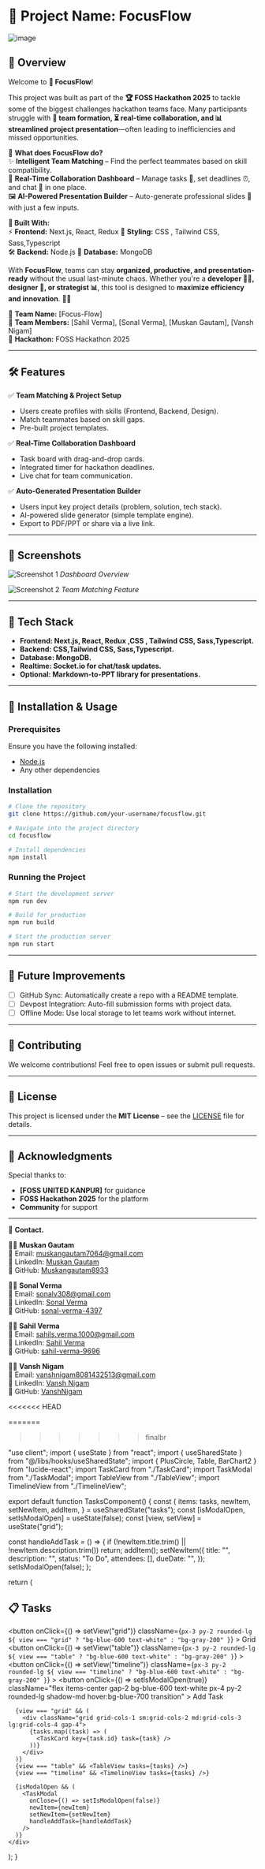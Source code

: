 # 🚀 Project Name: **FocusFlow**


![image](https://github.com/user-attachments/assets/333f6196-44e7-45cf-a385-a39156ede8e4)





## 🌟 Overview

Welcome to **🚀 FocusFlow**!  

This project was built as part of the **🏆 FOSS Hackathon 2025** to tackle some of the biggest challenges hackathon teams face. Many participants struggle with **🤝 team formation, ⏳ real-time collaboration, and 📊 streamlined project presentation**—often leading to inefficiencies and missed opportunities.  

🔹 **What does FocusFlow do?**  
✨ **Intelligent Team Matching** – Find the perfect teammates based on skill compatibility.  
📌 **Real-Time Collaboration Dashboard** – Manage tasks 📝, set deadlines ⏰, and chat 💬 in one place.  
🖼️ **AI-Powered Presentation Builder** – Auto-generate professional slides 🎤 with just a few inputs.  

**🔧 Built With:**  
⚡ **Frontend:** Next.js, React, Redux 
🎨 **Styling:**  CSS , Tailwind CSS, Sass,Typescript   
🛠️ **Backend:** Node.js 
📂 **Database:** MongoDB 

With **FocusFlow**, teams can stay **organized, productive, and presentation-ready** without the usual last-minute chaos. Whether you're a **developer 👨‍💻, designer 🎨, or strategist 📊**, this tool is designed to **maximize efficiency and innovation**. 🚀🔥  

🔹 **Team Name:** [Focus-Flow]  
🔹 **Team Members:** [Sahil Verma], [Sonal Verma], [Muskan Gautam], [Vansh Nigam]  
🔹 **Hackathon:** FOSS Hackathon 2025  

---

## 🛠️ Features
✅ **Team Matching & Project Setup**  
   - Users create profiles with skills (Frontend, Backend, Design).
   - Match teammates based on skill gaps.
   - Pre-built project templates.

✅ **Real-Time Collaboration Dashboard**  
   - Task board with drag-and-drop cards.
   - Integrated timer for hackathon deadlines.
   - Live chat for team communication.

✅ **Auto-Generated Presentation Builder**  
   - Users input key project details (problem, solution, tech stack).
   - AI-powered slide generator (simple template engine).
   - Export to PDF/PPT or share via a live link.

---

## 📸 Screenshots

![Screenshot 1](./assets/screenshot1.png)
*Dashboard Overview*

![Screenshot 2](./assets/screenshot2.png)
*Team Matching Feature*

---

## 🔧 Tech Stack

- **Frontend: Next.js, React, Redux ,CSS , Tailwind CSS, Sass,Typescript.**
- **Backend:  CSS,Tailwind CSS, Sass,Typescript.**
- **Database: MongoDB.**
- **Realtime: Socket.io for chat/task updates.**
- **Optional: Markdown-to-PPT library for presentations.**

---

## 🚀 Installation & Usage

### Prerequisites
Ensure you have the following installed:
- [Node.js](https://nodejs.org/)
- Any other dependencies

### Installation
```bash
# Clone the repository
git clone https://github.com/your-username/focusflow.git

# Navigate into the project directory
cd focusflow

# Install dependencies
npm install 
```

### Running the Project
```bash
# Start the development server
npm run dev

# Build for production
npm run build

# Start the production server
npm run start
```

---

## 🎯 Future Improvements
- [ ] GitHub Sync: Automatically create a repo with a README template.
- [ ] Devpost Integration: Auto-fill submission forms with project data.
- [ ] Offline Mode: Use local storage to let teams work without internet.

---

## 🤝 Contributing
We welcome contributions! Feel free to open issues or submit pull requests.

---

## 📄 License
This project is licensed under the **MIT License** – see the [LICENSE](./LICENSE) file for details.

---

## 📝 Acknowledgments
Special thanks to:
- **[FOSS UNITED KANPUR]** for guidance
- **FOSS Hackathon 2025** for the platform
- **Community** for support

---

📩 **Contact.**  

👩‍💻 **Muskan Gautam**  
📧 Email: [muskangautam7064@gmail.com](mailto:muskangautam7064@gmail.com)  
🔗 LinkedIn: [Muskan Gautam](https://www.linkedin.com/in/muskan-gautam-mg893)  
🐙 GitHub: [Muskangautam8933](https://github.com/Muskangautam8933)  

👩‍💻 **Sonal Verma**  
📧 Email: [sonalv308@gmail.com](mailto:sonalv308@gmail.com)  
🔗 LinkedIn: [Sonal Verma](https://www.linkedin.com/in/sonal-verma-7b45672aa/)  
🐙 GitHub: [sonal-verma-4397](https://github.com/sonal-verma-4397)  

👨‍💻 **Sahil Verma**  
📧 Email: [sahils.verma.1000@gmail.com](mailto:sahils.verma.1000@gmail.com)  
🔗 LinkedIn: [Sahil Verma](https://www.linkedin.com/in/sahil-verma-04944b240/)  
🐙 GitHub: [sahil-verma-9696](https://github.com/sahil-verma-9696)  

👨‍💻 **Vansh Nigam**  
📧 Email: [vanshnigam8081432513@gmail.com](mailto:vanshnigam8081432513@gmail.com)  
🔗 LinkedIn: [Vansh Nigam](https://www.linkedin.com/in/vansh-nigam-926302250/)  
🐙 GitHub: [VanshNigam](https://github.com/VanshNigam)  

      

             
<<<<<<< HEAD
   
=======
   
>>>>>>> finalbr



"use client";
import { useState } from "react";
import { useSharedState } from "@/libs/hooks/useSharedState";
import { PlusCircle, Table, BarChart2 } from "lucide-react";
import TaskCard from "./TaskCard";
import TaskModal from "./TaskModal";
import TableView from "./TableView";
import TimelineView from "./TimelineView";

export default function TasksComponent() {
  const {
    items: tasks,
    newItem,
    setNewItem,
    addItem,
  } = useSharedState("tasks");
  const [isModalOpen, setIsModalOpen] = useState(false);
  const [view, setView] = useState("grid");

  const handleAddTask = () => {
    if (!newItem.title.trim() || !newItem.description.trim()) return;
    addItem();
    setNewItem({
      title: "",
      description: "",
      status: "To Do",
      attendees: [],
      dueDate: "",
    });
    setIsModalOpen(false);
  };

  return (
    <div className="p-6">
      <div className="flex justify-between items-center mb-4">
        <h2 className="text-3xl font-bold">📋 Tasks</h2>
        <div className="flex gap-2">
          <button
            onClick={() => setView("grid")}
            className={`px-3 py-2 rounded-lg ${
              view === "grid" ? "bg-blue-600 text-white" : "bg-gray-200"
            }`}
          >
            Grid
          </button>
          <button
            onClick={() => setView("table")}
            className={`px-3 py-2 rounded-lg ${
              view === "table" ? "bg-blue-600 text-white" : "bg-gray-200"
            }`}
          >
            <Table size={18} />
          </button>
          <button
            onClick={() => setView("timeline")}
            className={`px-3 py-2 rounded-lg ${
              view === "timeline" ? "bg-blue-600 text-white" : "bg-gray-200"
            }`}
          >
            <BarChart2 size={18} />
          </button>
        </div>
        <button
          onClick={() => setIsModalOpen(true)}
          className="flex items-center gap-2 bg-blue-600 text-white px-4 py-2 rounded-lg shadow-md hover:bg-blue-700 transition"
        >
          <PlusCircle size={20} /> Add Task
        </button>
      </div>

      {view === "grid" && (
        <div className="grid grid-cols-1 sm:grid-cols-2 md:grid-cols-3 lg:grid-cols-4 gap-4">
          {tasks.map((task) => (
            <TaskCard key={task.id} task={task} />
          ))}
        </div>
      )}
      {view === "table" && <TableView tasks={tasks} />}
      {view === "timeline" && <TimelineView tasks={tasks} />}

      {isModalOpen && (
        <TaskModal
          onClose={() => setIsModalOpen(false)}
          newItem={newItem}
          setNewItem={setNewItem}
          handleAddTask={handleAddTask}
        />
      )}
    </div>
  );
}
